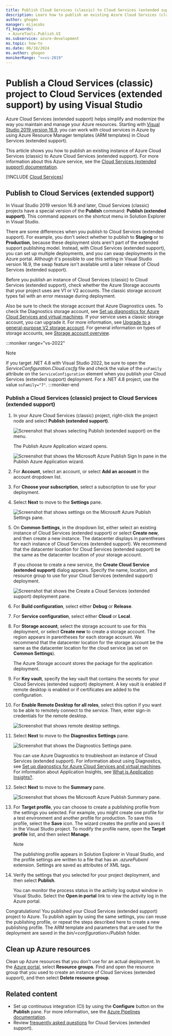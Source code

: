 ```yaml
---
title: Publish Cloud Services (classic) to Cloud Services (extended support) - Visual Studio
description: Learn how to publish an existing Azure Cloud Services (classic) project to Azure Cloud Services (extended support) by using an Azure Resource Manager template (ARM template) in Visual Studio on Windows.
author: ghogen
manager: mijacobs
f1_keywords:
 - AzureTools.Publish.UI
ms.subservice: azure-development
ms.topic: how-to
ms.date: 06/18/2024
ms.author: ghogen
monikerRange: ">=vs-2019"
---
```


# Publish a Cloud Services (classic) project to Cloud Services (extended support) by using Visual Studio

Azure Cloud Services (extended support) helps simplify and modernize the way you maintain and manage your Azure resources. Starting with [Visual Studio 2019 version 16.9](https://visualstudio.microsoft.com/vs/), you can work with cloud services in Azure by using Azure Resource Manager templates (ARM templates) in Cloud Services (extended support).

This article shows you how to publish an existing instance of Azure Cloud Services (classic) to Azure Cloud Services (extended support). For more information about this Azure service, see the [Cloud Services (extended support) documentation](/azure/cloud-services-extended-support/overview).

[!INCLUDE [Cloud Services](./includes/cloud-services-legacy.md)]

## Publish to Cloud Services (extended support)

In Visual Studio 2019 version 16.9 and later, Cloud Services (classic) projects have a special version of the **Publish** command: **Publish (extended support)**. This command appears on the shortcut menu in Solution Explorer in Visual Studio.

There are some differences when you publish to Cloud Services (extended support). For example, you don't select whether to publish to **Staging** or to **Production**, because these deployment slots aren't part of the extended support publishing model. Instead, with Cloud Services (extended support), you can set up multiple deployments, and you can swap deployments in the Azure portal. Although it's possible to use this setting in Visual Studio version 16.9, the swap feature isn't available until a later release of Cloud Services (extended support).

Before you publish an instance of Cloud Services (classic) to Cloud Services (extended support), check whether the Azure Storage accounts that your project uses are V1 or V2 accounts. The classic storage account types fail with an error message during deployment.

Also be sure to check the storage account that Azure Diagnostics uses. To check the Diagnostics storage account, see [Set up diagnostics for Azure Cloud Services and virtual machines](vs-azure-tools-diagnostics-for-cloud-services-and-virtual-machines.md). If your service uses a classic storage account, you can upgrade it. For more information, see [Upgrade to a general-purpose V2 storage account](/azure/storage/common/storage-account-upgrade?tabs=azure-portal). For general information on types of storage accounts, see [Storage account overview](/azure/storage/common/storage-account-overview).

:::moniker range="vs-2022"
> [!NOTE]
> If you target .NET 4.8 with Visual Studio 2022, be sure to open the *ServiceConfiguration.Cloud.cscfg* file and check the value of the `osFamily` attribute on the `ServiceConfiguration` element when you publish your Cloud Services (extended support) deployment. For a .NET 4.8 project, use the value `osFamily="7"`.
:::moniker-end

### Publish a Cloud Services (classic) project to Cloud Services (extended support)

1. In your Azure Cloud Services (classic) project, right-click the project node and select **Publish (extended support)**.

   ![Screenshot that shows selecting Publish (extended support) on the menu.](./media/cloud-services-extended-support/publish-commands-on-menu.png)

   The Publish Azure Application wizard opens.

   ![Screenshot that shows the Microsoft Azure Publish Sign In pane in the Publish Azure Application wizard.](./media/cloud-services-extended-support/publish-step1.png)

1. For **Account**, select an account, or select **Add an account** in the account dropdown list.

1. For **Choose your subscription**, select a subscription to use for your deployment.

1. Select **Next** to move to the **Settings** pane.

   ![Screenshot that shows settings on the Microsoft Azure Publish Settings pane.](./media/cloud-services-extended-support/publish-settings.png)

1. On **Common Settings**, in the dropdown list, either select an existing instance of Cloud Services (extended support) or select **Create new**, and then create a new instance. The datacenter displays in parentheses for each instance of Cloud Services (extended support). We recommend that the datacenter location for Cloud Services (extended support) be the same as the datacenter location of your storage account.

   If you choose to create a new service, the **Create Cloud Service (extended support)** dialog appears. Specify the name, location, and resource group to use for your Cloud Services (extended support) deployment.

   ![Screenshot that shows the Create a Cloud Services (extended support) deployment pane.](./media/cloud-services-extended-support/extended-support-dialog.png)

1. For **Build configuration**, select either **Debug** or **Release**.

1. For **Service configuration**, select either **Cloud** or **Local**.

1. For **Storage account**, select the storage account to use for this deployment, or select **Create new** to create a storage account. The region appears in parentheses for each storage account. We recommend that the datacenter location for the storage account be the same as the datacenter location for the cloud service (as set on **Common Settings**).

   The Azure Storage account stores the package for the application deployment.

1. For **Key vault**, specify the key vault that contains the secrets for your Cloud Services (extended support) deployment. A key vault is enabled if remote desktop is enabled or if certificates are added to the configuration.

1. For **Enable Remote Desktop for all roles**, select this option if you want to be able to remotely connect to the service. Then, enter sign-in credentials for the remote desktop.

   ![Screenshot that shows remote desktop settings.](./media/cloud-services-extended-support/remote-desktop-configuration.png)

1. Select **Next** to move to the **Diagnostics Settings** pane.

   ![Screenshot that shows the Diagnostics Settings pane.](./media/cloud-services-extended-support/diagnostics-settings.png)

   You can use Azure Diagnostics to troubleshoot an instance of Cloud Services (extended support). For information about using Diagnostics, see [Set up diagnostics for Azure Cloud Services and virtual machines](./vs-azure-tools-diagnostics-for-cloud-services-and-virtual-machines.md). For information about Application Insights, see [What is Application Insights?](/azure/application-insights/app-insights-overview).

1. Select **Next** to move to the **Summary** pane.

   ![Screenshot that shows the Microsoft Azure Publish Summary pane.](./media/cloud-services-extended-support/publish-summary.png)

1. For **Target profile**, you can choose to create a publishing profile from the settings you selected. For example, you might create one profile for a test environment and another profile for production. To save this profile, select the **Save** icon. The wizard creates the profile and saves it in the Visual Studio project. To modify the profile name, open the **Target profile** list, and then select **Manage**.

   > [!NOTE]
   > The publishing profile appears in Solution Explorer in Visual Studio, and the profile settings are written to a file that has an *.azurePubxml* extension. Settings are saved as attributes of XML tags.

1. Verify the settings that you selected for your project deployment, and then select **Publish**.

   You can monitor the process status in the activity log output window in Visual Studio. Select the **Open in portal** link to view the activity log in the Azure portal.

Congratulations! You published your Cloud Services (extended support) project to Azure. To publish again by using the same settings, you can reuse the publishing profile, or repeat the steps described here to create a new publishing profile. The ARM template and parameters that are used for the deployment are saved in the *bin/\<configuration\>/Publish* folder.

## Clean up Azure resources

Clean up Azure resources that you don't use for an actual deployment. In the [Azure portal](https://portal.azure.com), select **Resource groups**. Find and open the resource group that you used to create an instance of Cloud Services (extended support), and then select **Delete resource group**.

## Related content

- Set up continuous integration (CI) by using the **Configure** button on the **Publish** pane. For more information, see the [Azure Pipelines documentation](/azure/devops/pipelines/?view=azure-devops&preserve-view=true).
- Review [frequently asked questions](/azure/cloud-services-extended-support/faq) for Cloud Services (extended support).
